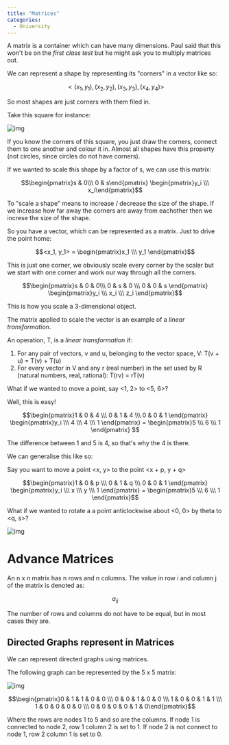 ```yaml
---
title: "Matrices"
categories:
  - University
---
```


A matrix is a container which can have many dimensions. Paul said that this won't be on the *first class test* but he might ask you to multiply matrices out.

We can represent a shape by representing its "corners" in a vector like so:

$$ <(x_1, y_1), (x_2, y_2), (x_3, y_3), (x_4, y_4)>$$

So most shapes are just corners with them filed in.

Take this square for instance:

![img](https://screenshotscdn.firefoxusercontent.com/images/0a1b5673-94e3-43d4-b18f-62147d016753.png)

If you know the corners of this square, you just draw the corners, connect them to one another and colour it in. Almost all shapes have this property (not circles, since circles do not have corners).

If we wanted to scale this shape by a factor of s, we can use this matrix:

$$\begin{pmatrix}s & 0\\\ 0 & s\end{pmatrix} \begin{pmatrix}y_i \\\ x_i\end{pmatrix}$$

To "scale a shape" means to increase / decrease the size of the shape. If we increase how far away the corners are away from eachother then we increse the size of the shape.

So you have a vector, which can be represented as a matrix. Just to drive the point home:

$$<x_1, y_1> = \begin{pmatrix}x_1 \\\ y_1 \end{pmatrix}$$

This is just one corner, we obviously scale every corner by the scalar but we start with one corner and work our way through all the corners.

$$\begin{pmatrix}s & 0 & 0\\\ 0 & s & 0 \\\ 0 & 0 & s \end{pmatrix} \begin{pmatrix}y_i \\\ x_i \\\ z_i \end{pmatrix}$$

This is how you scale a 3-dimensional object.

The matrix applied to scale the vector is an example of a *linear transformation*.

An operation, T, is a _*linear transformation*_ if:
1. For any pair of vectors, v and u, belonging to the vector space, V:
  T(v + u) = T(v) + T(u)
2. For every vector in V and any r (real number) in the set used by R (natural numbers, real, rational):
  T(rv) = rT(v)

What if we wanted to move a point, say <1, 2> to <5, 6>?

Well, this is easy!

$$\begin{pmatrix}1 & 0 & 4 \\\ 0 & 1 & 4 \\\ 0 & 0 & 1 \end{pmatrix} \begin{pmatrix}y_i \\\ 4 \\\ 4 \\\ 1 \end{pmatrix} = \begin{pmatrix}5 \\\ 6 \\\ 1 \end{pmatrix} $$

The difference between 1 and 5 is 4, so that's why the 4 is there. 

We can generalise this like so:

Say you want to move a point <x, y> to the point <x + p, y + q>

$$\begin{pmatrix}1 & 0 & p \\\ 0 & 1 & q \\\ 0 & 0 & 1 \end{pmatrix} \begin{pmatrix}y_i \\\ x \\\ y \\\ 1 \end{pmatrix} = \begin{pmatrix}5 \\\ 6 \\\ 1 \end{pmatrix}$$

What if we wanted to rotate a a point anticlockwise about <0, 0> by theta to <q, s>?

![img](https://screenshotscdn.firefoxusercontent.com/images/bd251a58-13a7-4055-beaa-013e0e474ba9.png)

# Advance Matrices

An n x n matrix has n rows and n columns. The value in row i and column j of the matrix is denoted as:

$$ a_{ij}$$

The number of rows and columns do not have to be equal, but in most cases they are.

## Directed Graphs represent in Matrices

We can represent directed graphs using matrices.

The following graph can be represented by the 5 x 5 matrix:

![img](https://screenshotscdn.firefoxusercontent.com/images/ce6d115e-d8cd-4a03-b1ba-42fae68f56e2.png)

$$\begin{pmatrix}0 & 1 & 1 & 0 & 0 \\\ 0 & 0 & 1 & 0 & 0 \\\ 1 & 0 & 0 & 1 & 1 \\\ 1 & 0 & 0 & 0 & 0 \\\ 0 & 0 & 0 & 0 & 1 & 0\end{pmatrix}$$

Where the rows are nodes 1 to 5 and so are the columns. If node 1 is connected to node 2, row 1 column 2 is set to 1. If node 2 is not connect to node 1, row 2 column 1 is set to 0.